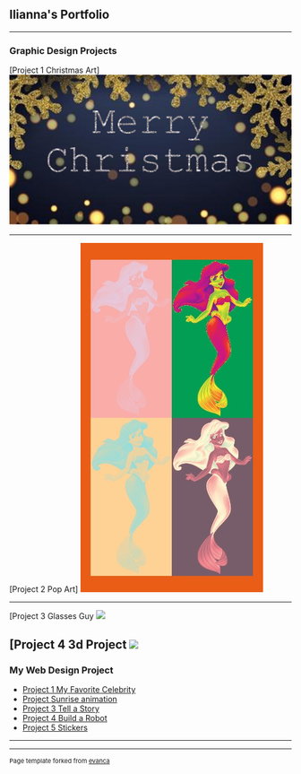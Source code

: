 ## Ilianna's Portfolio

---

### Graphic Design Projects

[Project 1 Christmas Art]
<img src="images/merry.png?raw=true"/>

---
[Project 2 Pop Art]
<img src="images/popart.jpg?raw=true"/>

---
[Project 3 Glasses Guy
<img src="images/glasses-guy.jpg?raw=true"/>

[Project 4 3d Project 
<img src="images/3D project.jpg?raw=true"/>
---

### My Web Design Project 

- [Project 1 My Favorite Celebrity](https://trinket.io/html/e37053ec93)
- [Project Sunrise animation](https://trinket.io/html/064c9fbfe1)
- [Project 3 Tell a Story](https://trinket.io/html/b624631397)
- [Project 4 Build a Robot](https://trinket.io/html/71f3c95953)
- [Project 5 Stickers](https://trinket.io/html/fcc5303c96)

---




---
<p style="font-size:11px">Page template forked from <a href="https://github.com/evanca/quick-portfolio">evanca</a></p>
<!-- Remove above link if you don't want to attibute -->
